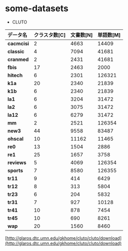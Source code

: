 # some-datasets
- CLUTO

|データ名|クラスタ数[C]|文書数[N]|単語数[M]|
|:---|:---|:---|:---|
|**cacmcisi**|2|4663|14409|
|**classic**|4|7094|41681|
|**cranmed**|2|2431|41681|
|**fbis**|17|2463|2000|
|**hitech**|6|2301|126321|
|**k1a**|20|2340|21839|
|**k1b**|6|2340|21839|
|**la1**|6|3204|31472|
|**la2**|6|3075|31472|
|**la12**|6|6279|31472|
|**mm**|2|2521|126354|
|**new3**|44|9558|83487|
|**ohscal**|10|11162|11465|
|**re0**|13|1504|2886|
|**re1**|25|1657|3758|
|**reviews**|5|4069|126354|
|**sports**|7|8580|126355|
|**tr11**|9|414|6429|
|**tr12**|8|313|5804|
|**tr23**|6|204|5832|
|**tr31**|7|927|10128|
|**tr41**|10|878|7454|
|**tr45**|10|690|8261|
|**wap**|20|1560|8460|

[http://glaros.dtc.umn.edu/gkhome/cluto/cluto/download](http://glaros.dtc.umn.edu/gkhome/cluto/cluto/download)
